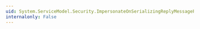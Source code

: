 ```yaml
---
uid: System.ServiceModel.Security.ImpersonateOnSerializingReplyMessageProperty.StartImpersonation(System.IDisposable@,System.Security.Principal.IPrincipal@,System.Boolean@)
internalonly: False
---
```


